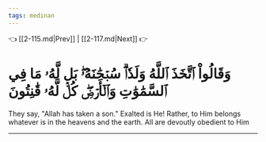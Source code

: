 ```yaml
---
tags: medinan
---
```


👈 [[2-115.md|Prev]] | [[2-117.md|Next]] 👉

# وَقَالُواْ ٱتَّخَذَ ٱللَّهُ وَلَدٗاۗ سُبۡحَٰنَهُۥۖ بَل لَّهُۥ مَا فِي ٱلسَّمَٰوَٰتِ وَٱلۡأَرۡضِۖ كُلّٞ لَّهُۥ قَٰنِتُونَ

They say, "Allah has taken a son." Exalted is He! Rather, to Him belongs whatever is in the heavens and the earth. All are devoutly obedient to Him

---

